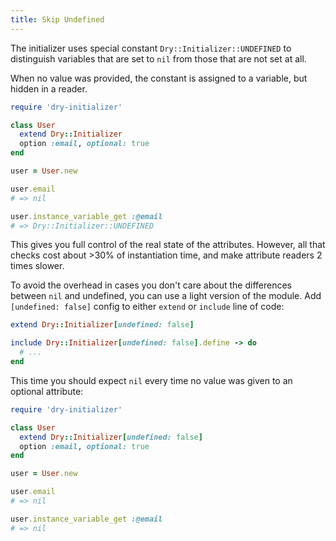 ```yaml
---
title: Skip Undefined
---
```


The initializer uses special constant `Dry::Initializer::UNDEFINED` to distinguish variables that are set to `nil` from those that are not set at all.

When no value was provided, the constant is assigned to a variable, but hidden in a reader.

```ruby
require 'dry-initializer'

class User
  extend Dry::Initializer
  option :email, optional: true
end

user = User.new

user.email
# => nil

user.instance_variable_get :@email
# => Dry::Initializer::UNDEFINED
```

This gives you full control of the real state of the attributes. However, all that checks cost about >30% of instantiation time, and make attribute readers 2 times slower.

To avoid the overhead in cases you don't care about the differences between `nil` and undefined, you can use a light version of the module. Add `[undefined: false]` config to either `extend` or `include` line of code:

```ruby
extend Dry::Initializer[undefined: false]
```

```ruby
include Dry::Initializer[undefined: false].define -> do
  # ...
end
```

This time you should expect `nil` every time no value was given to an optional attribute:

```ruby
require 'dry-initializer'

class User
  extend Dry::Initializer[undefined: false]
  option :email, optional: true
end

user = User.new

user.email
# => nil

user.instance_variable_get :@email
# => nil
```
